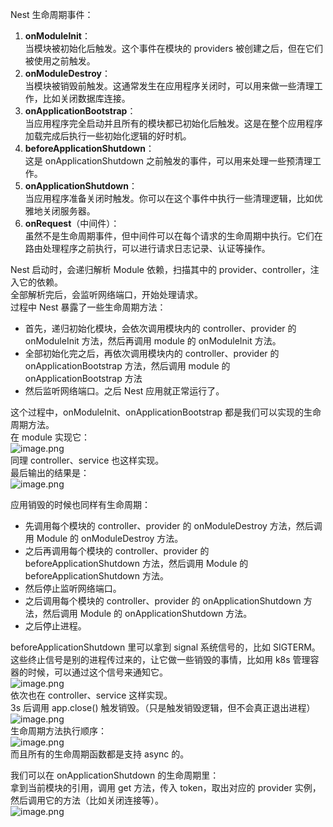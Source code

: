 Nest 生命周期事件：

1. **onModuleInit**：<br />当模块被初始化后触发。这个事件在模块的 providers 被创建之后，但在它们被使用之前触发。
2. **onModuleDestroy**：<br />当模块被销毁前触发。这通常发生在应用程序关闭时，可以用来做一些清理工作，比如关闭数据库连接。
3. **onApplicationBootstrap**：<br />当应用程序完全启动并且所有的模块都已初始化后触发。这是在整个应用程序加载完成后执行一些初始化逻辑的好时机。
4. **beforeApplicationShutdown**：<br />这是 onApplicationShutdown 之前触发的事件，可以用来处理一些预清理工作。
5. **onApplicationShutdown**：<br />当应用程序准备关闭时触发。你可以在这个事件中执行一些清理逻辑，比如优雅地关闭服务器。
6. **onRequest**（中间件）：<br />虽然不是生命周期事件，但中间件可以在每个请求的生命周期中执行。它们在路由处理程序之前执行，可以进行请求日志记录、认证等操作。

Nest 启动时，会递归解析 Module 依赖，扫描其中的 provider、controller，注入它的依赖。<br />全部解析完后，会监听网络端口，开始处理请求。<br />过程中 Nest 暴露了一些生命周期方法：

- 首先，递归初始化模块，会依次调用模块内的 controller、provider 的 onModuleInit 方法，然后再调用 module 的 onModuleInit 方法。
- 全部初始化完之后，再依次调用模块内的 controller、provider 的 onApplicationBootstrap 方法，然后调用 module 的 onApplicationBootstrap 方法
- 然后监听网络端口。之后 Nest 应用就正常运行了。

这个过程中，onModuleInit、onApplicationBootstrap 都是我们可以实现的生命周期方法。<br />在 module 实现它：<br />![image.png](https://cdn.nlark.com/yuque/0/2023/png/21596389/1686402671815-5758ba86-c122-4fcf-93e6-a65c1b72a109.png#averageHue=%232e2d2b&clientId=ucfd8cc55-81df-4&from=paste&height=240&id=ua7794148&originHeight=480&originWidth=1642&originalType=binary&ratio=2&rotation=0&showTitle=false&size=77536&status=done&style=none&taskId=u03d7d9ef-f115-4d76-b09b-cffa80bc374&title=&width=821)<br />同理 controller、service 也这样实现。<br />最后输出的结果是：<br />![image.png](https://cdn.nlark.com/yuque/0/2023/png/21596389/1686402742721-6dc42382-a593-4333-a2fa-deb371cd75ed.png#averageHue=%23454545&clientId=ucfd8cc55-81df-4&from=paste&height=170&id=ud8d71d18&originHeight=340&originWidth=560&originalType=binary&ratio=2&rotation=0&showTitle=false&size=51538&status=done&style=none&taskId=ud0ee5b2a-b8e4-4089-8218-f038dfd3ccc&title=&width=280)


应用销毁的时候也同样有生命周期：

- 先调用每个模块的 controller、provider 的 onModuleDestroy 方法，然后调用 Module 的 onModuleDestroy 方法。
- 之后再调用每个模块的 controller、provider 的 beforeApplicationShutdown 方法，然后调用 Module 的 beforeApplicationShutdown 方法。
- 然后停止监听网络端口。
- 之后调用每个模块的 controller、provider 的 onApplicationShutdown 方法，然后调用 Module 的 onApplicationShutdown 方法。
- 之后停止进程。

beforeApplicationShutdown 里可以拿到 signal 系统信号的，比如 SIGTERM。<br />这些终止信号是别的进程传过来的，让它做一些销毁的事情，比如用 k8s 管理容器的时候，可以通过这个信号来通知它。<br />![image.png](https://cdn.nlark.com/yuque/0/2023/png/21596389/1686403576244-1996db36-c657-483a-bfdb-c38a2979c287.png#averageHue=%232d2c2b&clientId=ucfd8cc55-81df-4&from=paste&height=587&id=u15597485&originHeight=1494&originWidth=1436&originalType=binary&ratio=2&rotation=0&showTitle=false&size=210240&status=done&style=none&taskId=u5d93eca7-6d3b-4613-ae48-d35518a3db1&title=&width=564)<br />依次也在 controller、service 这样实现。<br />3s 后调用 app.close() 触发销毁。（只是触发销毁逻辑，但不会真正退出进程）<br />![image.png](https://cdn.nlark.com/yuque/0/2023/png/21596389/1686403648654-c1b0423c-ba7d-47ef-a1dc-dad9fa355935.png#averageHue=%23312f2c&clientId=ucfd8cc55-81df-4&from=paste&height=225&id=ue6da1a31&originHeight=482&originWidth=1102&originalType=binary&ratio=2&rotation=0&showTitle=false&size=65830&status=done&style=none&taskId=u350e7135-dd14-447d-a938-a2b82510fe0&title=&width=514)<br />生命周期方法执行顺序：<br />![image.png](https://cdn.nlark.com/yuque/0/2023/png/21596389/1686403694240-afb57f64-8f8e-43b8-a39e-20609056ca8e.png#averageHue=%23434343&clientId=ucfd8cc55-81df-4&from=paste&height=126&id=u48478c6f&originHeight=252&originWidth=744&originalType=binary&ratio=2&rotation=0&showTitle=false&size=51870&status=done&style=none&taskId=ufdf52894-fb5a-4fa4-adfc-16144026520&title=&width=372)<br />而且所有的生命周期函数都是支持 async 的。

我们可以在 onApplicationShutdown 的生命周期里：<br />拿到当前模块的引用，调用 get 方法，传入 token，取出对应的 provider 实例，然后调用它的方法（比如关闭连接等）。<br />![image.png](https://cdn.nlark.com/yuque/0/2023/png/21596389/1686404066687-4f298edc-bfbf-470f-8e31-c68b3e2a4310.png#averageHue=%232e2d2b&clientId=ucfd8cc55-81df-4&from=paste&height=310&id=u95d9be24&originHeight=684&originWidth=1630&originalType=binary&ratio=2&rotation=0&showTitle=false&size=138326&status=done&style=none&taskId=u68f12fbc-e128-4b1e-ab37-3a9badadfd2&title=&width=739)
